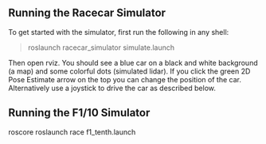 ## Running the Racecar Simulator
To get started with the simulator, first run the following in any shell:

>roslaunch racecar_simulator simulate.launch

Then open rviz. You should see a blue car on a black and white background (a map) and some colorful dots (simulated lidar). If you click the green 2D Pose Estimate arrow on the top you can change the position of the car. Alternatively use a joystick to drive the car as described below.


## Running the F1/10 Simulator
roscore
roslaunch race f1_tenth.launch
